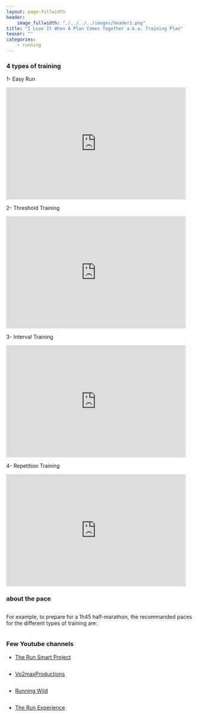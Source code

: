 ```yaml
---
layout: page-fullwidth
header:
    image_fullwidth: "./../../../images/header1.png"
title: "I Love It When A Plan Comes Together a.k.a. Training Plan"
teaser: ""
categories:
    - running
---
```


### 4 types of training 

1- Easy Run

<iframe width="480" height="300" src="https://www.youtube.com/embed/veAQ73OJdwY" frameborder="0" allowfullscreen></iframe>

2- Threshold Training

<iframe width="480" height="300" src="https://www.youtube.com/embed/dxJVtPT6rHo" frameborder="0" allowfullscreen></iframe>


3- Interval Training

<iframe width="480" height="300" src="https://www.youtube.com/embed/7dQEwJhHWXk" frameborder="0" allowfullscreen></iframe>


4- Repetition Training

<iframe width="480" height="300" src="https://www.youtube.com/embed/BGQKlSU4HQM" frameborder="0" allowfullscreen></iframe>

### about the pace

<a href="https://runsmartproject.com/calculator/">
<img src="../../../../images/daniels-vdot-logo.png" alt="">
</a>

For example, to prepare for a 1h45 half-marathon, the recommanded paces for the different types of training are:

<img src="../../../../images/daniels-paces-1h45-half.png" alt="">

### Few Youtube channels


* <a href="https://www.youtube.com/user/runsmartproject">The Run Smart Project
<img src="../../../../images/run_smart_project-logo.jpg" alt="">
</a>


* <a href="https://www.youtube.com/user/Vo2maxProductions">Vo2maxProductions 
<img src="../../../../images/vo2max_productions-logo.jpg" alt="">
</a>

* <a href="https://www.youtube.com/user/RunningWild2Believe">Running Wild
<img src="../../../../images/running_wild-logo.jpg" alt="">
</a>


* <a href="https://www.youtube.com/user/TREtherunexperience">The Run Experience
<img src="../../../../images/run_experience-logo.jpg" alt="">
</a>
